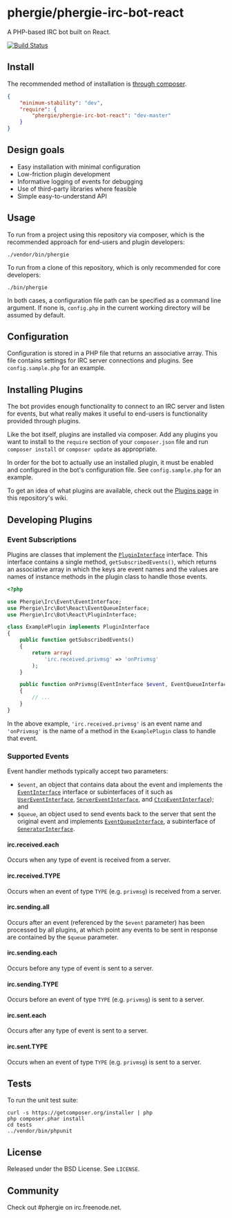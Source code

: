 # phergie/phergie-irc-bot-react

A PHP-based IRC bot built on React.

[![Build Status](https://secure.travis-ci.org/phergie/phergie-irc-bot-react.png?branch=master)](http://travis-ci.org/phergie/phergie-irc-bot-react)

## Install

The recommended method of installation is [through composer](http://getcomposer.org).

```JSON
{
    "minimum-stability": "dev",
    "require": {
        "phergie/phergie-irc-bot-react": "dev-master"
    }
}
```

## Design goals

* Easy installation with minimal configuration
* Low-friction plugin development
* Informative logging of events for debugging
* Use of third-party libraries where feasible
* Simple easy-to-understand API

## Usage

To run from a project using this repository via composer, which is the
recommended approach for end-users and plugin developers:

```
./vendor/bin/phergie
```

To run from a clone of this repository, which is only recommended for core
developers:

```
./bin/phergie
```

In both cases, a configuration file path can be specified as a command line
argument.  If none is, `config.php` in the current working directory will be
assumed by default.

## Configuration

Configuration is stored in a PHP file that returns an associative array. This
file contains settings for IRC server connections and plugins. See
`config.sample.php` for an example.

## Installing Plugins

The bot provides enough functionality to connect to an IRC server and listen
for events, but what really makes it useful to end-users is functionality
provided through plugins.

Like the bot itself, plugins are installed via composer. Add any plugins you
want to install to the `require` section of your `composer.json` file and run 
`composer install` or `composer update` as appropriate.

In order for the bot to actually use an installed plugin, it must be enabled
and configured in the bot's configuration file. See `config.sample.php` for an
example.

To get an idea of what plugins are available, check out the [Plugins
page](https://github.com/phergie/phergie-irc-bot-react/wiki/Plugins) in this
repository's wiki.

## Developing Plugins

### Event Subscriptions

Plugins are classes that implement the
[`PluginInterface`](https://github.com/phergie/phergie-irc-bot-react/blob/master/src/PluginInterface.php)
interface. This interface contains a single method, `getSubscribedEvents()`,
which returns an associative array in which the keys are event names and the
values are names of instance methods in the plugin class to handle those
events.

```php
<?php

use Phergie\Irc\Event\EventInterface;
use Phergie\Irc\Bot\React\EventQueueInterface;
use Phergie\Irc\Bot\React\PluginInterface;

class ExamplePlugin implements PluginInterface
{
    public function getSubscribedEvents()
    {
        return array(
            'irc.received.privmsg' => 'onPrivmsg'
        );
    }

    public function onPrivmsg(EventInterface $event, EventQueueInterface $queue)
    {
        // ...
    }
}
```

In the above example, `'irc.received.privmsg'` is an event name and
`'onPrivmsg'` is the name of a method in the `ExamplePlugin` class to handle
that event.

### Supported Events

Event handler methods typically accept two parameters:
* `$event`, an object that contains data about the event and implements the
[`EventInterface`](Even://github.com/phergie/phergie-irc-event/blob/master/src/EventInterface.php)
interface or subinterfaces of it such as
[`UserEventInterface`](https://github.com/phergie/phergie-irc-event/blob/master/src/UserEventInterface.php),
[`ServerEventInterface`](https://github.com/phergie/phergie-irc-event/blob/master/src/ServerEventInterface.php),
and [`CtcpEventInterface`](https://github.com/phergie/phergie-irc-event/blob/master/src/CtcpEventInterface.php));
and
* `$queue`, an object used to send events back to the server that sent the
original event and implements
[`EventQueueInterface`](https://github.com/phergie/phergie-irc-bot-react/blob/master/src/EventQueueInterface.php),
a subinterface of
[`GeneratorInterface`](https://github.com/phergie/phergie-irc-generator/blob/master/src/GeneratorInterface.php).

#### irc.received.each

Occurs when any type of event is received from a server.

#### irc.received.TYPE

Occurs when an event of type `TYPE` (e.g. `privmsg`) is received from a server.

#### irc.sending.all

Occurs after an event (referenced by the `$event` parameter) has been processed
by all plugins, at which point any events to be sent in response are contained
by the `$queue` parameter.

#### irc.sending.each

Occurs before any type of event is sent to a server.

#### irc.sending.TYPE

Occurs before an event of type `TYPE` (e.g. `privmsg`) is sent to a server.

#### irc.sent.each

Occurs after any type of event is sent to a server.

#### irc.sent.TYPE

Occurs when an event of type `TYPE` (e.g. `privmsg`) is sent to a server.

## Tests

To run the unit test suite:

```
curl -s https://getcomposer.org/installer | php
php composer.phar install
cd tests
../vendor/bin/phpunit
```

## License

Released under the BSD License. See `LICENSE`.

## Community

Check out #phergie on irc.freenode.net.

